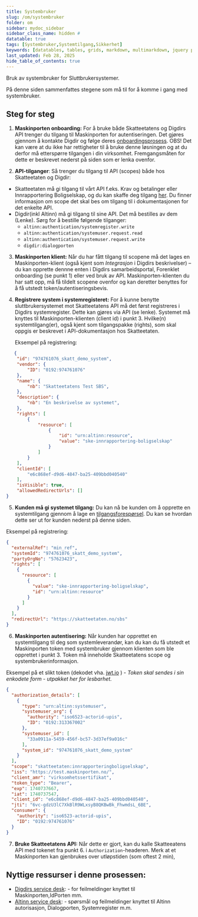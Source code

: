 ```yaml
---
title: Systembruker
slug: /om/systembruker
folder: om
sidebar: mydoc_sidebar
sidebar_class_name: hidden #
datatable: true
tags: [Systembruker,Systemtilgang,Sikkerhet]
keywords: [datatables, tables, grids, markdown, multimarkdown, jquery plugins]
last_updated: Feb 28, 2025
hide_table_of_contents: true
---
```

<Summary> Bruk av systembruker for Sluttbrukersystemer.</Summary>

På denne siden sammenfattes stegene som må til for å komme i gang med systembruker. 

## Steg for steg

1.	**Maskinporten onboarding:** For å bruke både Skatteetatens og Digdirs API trenger du tilgang til Maskinporten for autentiseringen. Det gjøres gjennom å kontakte Digdir og følge deres [onboardingsprosess](https://onboarding.maskinporten.no/). OBS! Det kan være at du ikke har rettigheter til å bruke denne løsningen og at du derfor må etterspørre tilgangen i din virksomhet. Fremgangsmåten for dette er beskrevet nederst på siden som er lenka ovenfor.

2.	**API-tilganger**: Så trenger du tilgang til API (scopes) både hos Skatteetaten og Digdir: 
  * Skatteetaten må gi tilgang til vårt API f.eks. Krav og betalinger eller Innrapportering Boligselskap, og du kan skaffe deg tilgang [her](../komigang.md). Du finner informasjon om scope det skal bes om tilgang til i dokumentasjonen for det enkelte API.
  *	Digdir(inkl Altinn) må gi tilgang til sine API. Det må bestilles av dem (Lenke). Sørg for å bestille følgende tilganger:
      -	`altinn:authentication/systemregister.write`
      -	`altinn:authentication/systemuser.request.read`
      -	`altinn:authentication/systemuser.request.write`
  	   - `digdir:dialogporten`

3.	**Maskinporten klient:** Når du har fått tilgang til scopene må det lages en Maskinporten-klient (også kjent som *Integrasjon* i Digdirs beskrivelser) – du kan opprette dennne enten i Digdirs samarbeidsportal, Forenklet onboarding (se punkt 1) eller ved bruk av API. Maskinporten-klienten du har satt opp, må få tildelt scopene ovenfor og kan deretter benyttes for å få utstedt token/autentiseringsbevis.

4.	**Registrere system i systemregisteret:** For å kunne benytte sluttbrukersystemet mot Skatteetatens API må det først registreres i Digdirs systemregister. Dette kan gjøres via API (se lenke). Systemet må knyttes til Maskinporten-klienten (client id) i punkt 3. Hvilke(n) systemtilgang(er), også kjent som tilgangspakke (rights), som skal oppgis er beskrevet i API-dokumentasjon hos Skatteetaten.

    Eksempel på registrering:
```json
   {
    "id": "974761076_skatt_demo_system",
    "vendor": {
        "ID": "0192:974761076"
    },
    "name": {
        "nb": "Skatteetatens Test SBS",
    },
    "description": {
        "nb": "En beskrivelse av systemet",
    },
    "rights": [
        {
            "resource": [
                {
                    "id": "urn:altinn:resource",
                    "value": "ske-innrapportering-boligselskap"
                }
            ]
        }
    ],
    "clientId": [
        "e6c868ef-d9d6-4847-ba25-409bbd040540" 
    ],
    "isVisible": true,
    "allowedRedirectUrls": []
}
```

5.	**Kunden må gi systemet tilgang:** Du kan nå be kunden om å opprette en systemtilgang gjennom å lage en [tilgangsforespørsel](https://docs.altinn.studio/nb/authentication/guides/systemauthentication-for-systemproviders/#sende-forespørsel-om-opprettelse-av-systembruker-til-virksomhet). Du kan se hvordan dette ser ut for kunden nederst på denne siden.

Eksempel på registrering:
```json
{
  "externalRef": "min_ref",
  "systemId": "974761076_skatt_demo_system",
  "partyOrgNo": "57623423",
  "rights": [
    {
      "resource": [
        {
          "value": "ske-innrapportering-boligselskap",  
          "id": "urn:altinn:resource"
        }
      ]
    }
  ],
  "redirectUrl": "https://skatteetaten.no/sbs"
}
```

6.	**Maskinporten autentisering:** Når kunden har opprettet en systemtilgang til deg som systemleverandør, kan du kan du få utstedt et Maskinporten token med systembruker gjennom klienten som ble opprettet i punkt 3. Token må inneholde Skatteetatens scope og systembrukerinformasjon.

Eksempel på et slikt token (dekodet vha. [jwt.io](https://jwt.io/) ) - *Token skal sendes i sin enkodete form - utpakket her for lesbarhet.*
```json
{
  "authorization_details": [
    {
      "type": "urn:altinn:systemuser",
      "systemuser_org": {
        "authority": "iso6523-actorid-upis",
        "ID": "0192:313367002"
      },
      "systemuser_id": [
        "33a0911a-5459-456f-bc57-3d37ef9a016c"
      ],
      "system_id": "974761076_skatt_demo_system"
    }
  ],
  "scope": "skatteetaten:innrapporteringboligselskap",
  "iss": "https://test.maskinporten.no/",
  "client_amr": "virksomhetssertifikat",
  "token_type": "Bearer",
  "exp": 1740737667,
  "iat": 1740737547,
  "client_id": "e6c868ef-d9d6-4847-ba25-409bbd040540",
  "jti": "6vc-gdzU3lC7XkBlR9WLxsyB8QKBwBk_FhwmdsL_6BE",
  "consumer": {
    "authority": "iso6523-actorid-upis",
    "ID": "0192:974761076"
  }
}
```

7.	**Bruke Skatteetatens API:** Når dette er gjort, kan du kalle Skatteeatens API med tokenet fra punkt 6. i `Authorization`-headeren. Merk at et Maskinporten kan gjenbrukes over utløpstiden (som oftest 2 min), 

## Nyttige ressurser i denne prosessen:
* [Digdirs service desk](https://samarbeid.digdir.no/digital-postkasse/kontakt-oss/83): - for feilmeldinger knyttet til Maskinporten,IdPorten mm.
* [Altinn service desk](https://altinn.studio/contact): - spørsmål og feilmeldinger knyttet til Altinn autorisasjon, Dialogporten, Systemregister m.m.

